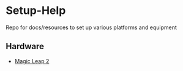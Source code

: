 # Setup-Help
Repo for docs/resources to set up various platforms and equipment

## Hardware
- [Magic Leap 2](Magic_Leap_2.md)
